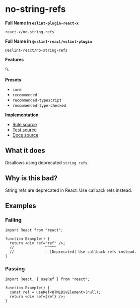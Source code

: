 # no-string-refs

**Full Name in `eslint-plugin-react-x`**

```plain copy
react-x/no-string-refs
```

**Full Name in `@eslint-react/eslint-plugin`**

```plain copy
@eslint-react/no-string-refs
```

**Features**

`🔍`

**Presets**

- `core`
- `recommended`
- `recommended-typescript`
- `recommended-type-checked`

**Implementation**:

- [Rule source](https://github.com/Rel1cx/eslint-react/tree/main/packages/plugins/eslint-plugin-react-x/src/rules/no-string-refs.ts)
- [Test source](https://github.com/Rel1cx/eslint-react/tree/main/packages/plugins/eslint-plugin-react-x/src/rules/no-string-refs.spec.ts)
- [Docs source](https://github.com/Rel1cx/eslint-react/tree/main/website/pages/docs/rules/no-string-refs.md)

## What it does

Disallows using deprecated `string refs`.

## Why is this bad?

String refs are deprecated in React. Use callback refs instead.

## Examples

### Failing

```tsx
import React from "react";

function Example() {
  return <div ref="ref" />;
  //              ^^^^^
  //              - [Deprecated] Use callback refs instead.
}
```

### Passing

```tsx
import React, { useRef } from "react";

function Example() {
  const ref = useRef<HTMLDivElement>(null);
  return <div ref={ref} />;
}
```
